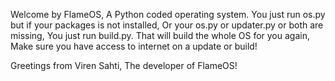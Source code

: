 Welcome by FlameOS, A Python coded operating system.
You just run os.py but if your packages is not installed,
Or your os.py or updater.py or both are missing, You just run build.py.
That will build the whole OS for you again, Make sure you have access to internet on a update or build!

Greetings from Viren Sahti, The developer of FlameOS!

